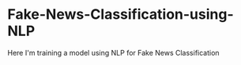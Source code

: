 # Fake-News-Classification-using-NLP
Here I'm training a model using NLP for Fake News Classification
